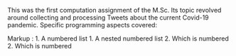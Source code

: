 
This was the first computation assignment of the M.Sc. Its topic revolved around collecting and processing Tweets about the current Covid-19 pandemic.
Specific programming aspects covered:

 Markup : 1. A numbered list
              1. A nested numbered list
              2. Which is numbered
          2. Which is numbered
